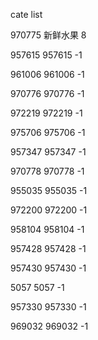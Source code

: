 cate list

970775 新鲜水果 8

957615 957615 -1

961006 961006 -1

970776 970776 -1

972219 972219 -1

975706 975706 -1

957347 957347 -1

970778 970778 -1

955035 955035 -1

972200 972200 -1

958104 958104 -1

957428 957428 -1

957430 957430 -1

5057 5057 -1

957330 957330 -1

969032 969032 -1

